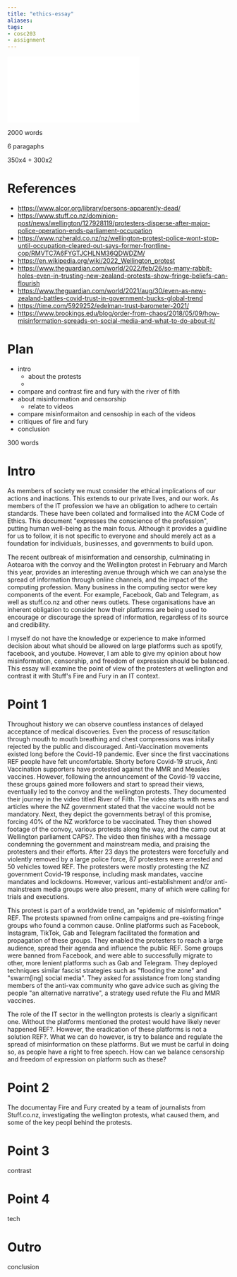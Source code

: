 ```yaml
---
title: "ethics-essay"
aliases: 
tags: 
- cosc203
- assignment
---
```


![specs](file:///C:/Users/Jet%20Hughes/Documents/Personal/courses/cosc-203/assignments/03-essay/asgn3.pdf)


2000 words

6 paragaphs

350x4 + 300x2

# References
- https://www.alcor.org/library/persons-apparently-dead/
- https://www.stuff.co.nz/dominion-post/news/wellington/127928119/protesters-disperse-after-major-police-operation-ends-parliament-occupation
- https://www.nzherald.co.nz/nz/wellington-protest-police-wont-stop-until-occupation-cleared-out-says-former-frontline-cop/RMVTC7A6FYGTJCHLNM36QDWDZM/
- https://en.wikipedia.org/wiki/2022_Wellington_protest
- https://www.theguardian.com/world/2022/feb/26/so-many-rabbit-holes-even-in-trusting-new-zealand-protests-show-fringe-beliefs-can-flourish
- https://www.theguardian.com/world/2021/aug/30/even-as-new-zealand-battles-covid-trust-in-government-bucks-global-trend
- https://time.com/5929252/edelman-trust-barometer-2021/
- https://www.brookings.edu/blog/order-from-chaos/2018/05/09/how-misinformation-spreads-on-social-media-and-what-to-do-about-it/


# Plan
- intro
	- about the protests
	- 
- compare and contrast fire and fury with the river of filth
- about misinformation and censorship
	- relate to videos
- compare misinformaiton and censoship in each of the videos
- critiques of fire and fury
- conclusion

300 words

# Intro
As members of society we must consider the ethical implications of our actions and inactions. This extends to our private lives, and our work. As members of the IT profession we have an obligation to adhere to certain standards. These have been collated and formalised into the ACM Code of Ethics. This document "expresses the conscience of the profession", putting human well-being as the main focus. Although it provides a guidline for us to follow, it is not specific to everyone and should merely act as a foundation for individuals, businesses, and governments to build upon. 

The recent outbreak of misinformation and censorship, culminating in Aotearoa with the convoy and the Wellington protest in February and March this year, provides an interesting avenue through which we can analyse the spread of information through online channels, and the impact of the computing profession. Many business in the computing sector were key components of the event. For example, Facebook, Gab and Telegram, as well as stuff.co.nz and other news outlets. These organisations have an inherent obligation to consider how their platforms are being used to encourage or discourage the spread of information, regardless of its source and credibility. 

I myself do not have the knowledge or experience to make informed decision about what should be allowed on large platforms such as spotify, facebook, and youtube. However, I am able to give my opinion about how misinformation, censorship, and freedom of expression should be balanced. This essay will examine the point of view of the protesters at wellington and contrast it with Stuff's Fire and Fury in an IT context. 

# Point 1
Throughout history we can observe countless instances of delayed acceptance of medical discoveries. Even the process of resuscitation through mouth to mouth breathing and chest compressions was initally rejected by the public and discouraged. Anti-Vaccination movements existed long before the Covid-19 pandemic. Ever since the first vaccinations REF people have felt uncomfortable. Shorty before Covid-19 struck, Anti Vaccination supporters have protested against the MMR and Measles vaccines. However, following the announcement of the Covid-19 vaccine, these groups gained more followers and start to spread their views, eventually led to the convoy and the wellington protests. They documented their journey in the video titled River of Filth. The video starts with news and articles where the NZ government stated that the vaccine would not be mandatory. Next, they depict the governments betrayl of this promise, forcing 40% of the NZ workforce to be vaccinated. They then showed footage of the convoy, various protests along the way, and the camp out at Wellington parliament CAPS?. The video then finishes with a message condemning the government and mainstream media, and praising the protesters and their efforts. After 23 days the protesters were forcefully and violently removed by a large police force, 87 protesters were arrested and 50 vehicles towed REF. The protesters were mostly protesting the NZ government Covid-19 response, including mask mandates, vaccine mandates and lockdowns. However, various anti-establishment and/or anti-mainstream media groups were also present, many of which were calling for trials and executions. 

This protest is part of a worldwide trend, an "epidemic of misinformation" REF. The protests spawned from online campaigns and pre-existing fringe groups who found a common cause. Online platforms such as Facebook, Instagram, TikTok, Gab and Telegram facilitated the formation and propagation of these groups. They enabled the protesters to reach a large audience, spread their agenda and influence the public REF. Some groups were banned from Facebook, and were able to successfully migrate to other, more lenient platforms such as Gab and Telegram. They deployed techniques similar fascist strategies such as "flooding the zone" and "swarm[ing] social media". They asked for assistance from long standing members of the anti-vax community who gave advice such as giving the people "an alternative narrative", a strategy used refute the Flu and MMR vaccines. 

The role of the IT sector in the wellington protests is clearly a significant one. Without the platforms mentioned the protest would have likely never happened REF?. However, the eradication of these platforms is not a solution REF?. What we can do however, is try to balance and regulate the spread of misinformation on these platforms. But we must be carful in doing so, as people have a right to free speech. How can we balance censorship and freedom of expression on platform such as these? 

# Point 2
The documentay Fire and Fury created by a team of journalists from Stuff.co.nz, investigating the wellington protests, what caused them, and some of the key peopl behind the protests. 

# Point 3
contrast

# Point 4
tech

# Outro
conclusion
